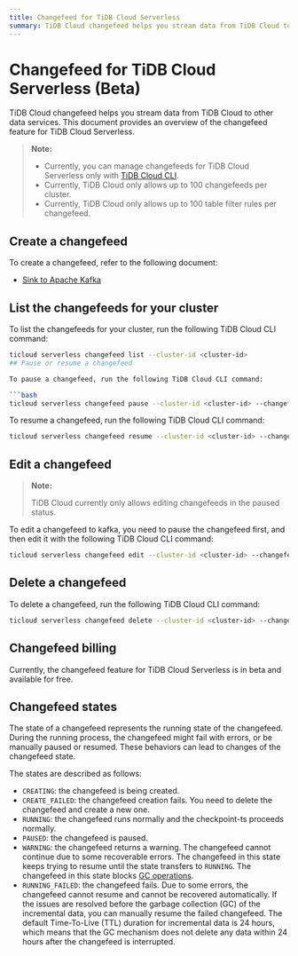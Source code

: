 ```yaml
---
title: Changefeed for TiDB Cloud Serverless
summary: TiDB Cloud changefeed helps you stream data from TiDB Cloud to other data services.
---
```


# Changefeed for TiDB Cloud Serverless (Beta)

TiDB Cloud changefeed helps you stream data from TiDB Cloud to other data services. This document provides an overview of the changefeed feature for TiDB Cloud Serverless.

> **Note:**
>
> - Currently, you can manage changefeeds for TiDB Cloud Serverless only with [TiDB Cloud CLI](/tidb-cloud/get-started-with-cli.md).
> - Currently, TiDB Cloud only allows up to 100 changefeeds per cluster.
> - Currently, TiDB Cloud only allows up to 100 table filter rules per changefeed.

## Create a changefeed

To create a changefeed, refer to the following document:

- [Sink to Apache Kafka](/tidb-cloud/serverless-changefeed-sink-to-apache-kafka.md)

## List the changefeeds for your cluster

To list the changefeeds for your cluster, run the following TiDB Cloud CLI command:

```bash
ticloud serverless changefeed list --cluster-id <cluster-id>
## Pause or resume a changefeed

To pause a changefeed, run the following TiDB Cloud CLI command:

```bash
ticloud serverless changefeed pause --cluster-id <cluster-id> --changefeed-id <changefeed-id>
```

To resume a changefeed, run the following TiDB Cloud CLI command:

```bash
ticloud serverless changefeed resume --cluster-id <cluster-id> --changefeed-id <changefeed-id>
```

## Edit a changefeed

> **Note:**
>
> TiDB Cloud currently only allows editing changefeeds in the paused status.

To edit a changefeed to kafka, you need to pause the changefeed first, and then edit it with the following TiDB Cloud CLI command:

```bash
ticloud serverless changefeed edit --cluster-id <cluster-id> --changefeed-id <changefeed-id> --name <newname> --kafka <full-specified-kafka> --filter <full-specified-filter>
```

## Delete a changefeed

To delete a changefeed, run the following TiDB Cloud CLI command:

```bash
ticloud serverless changefeed delete --cluster-id <cluster-id> --changefeed-id <changefeed-id>
```

## Changefeed billing

Currently, the changefeed feature for TiDB Cloud Serverless is in beta and available for free.

## Changefeed states

The state of a changefeed represents the running state of the changefeed. During the running process, the changefeed might fail with errors, or be manually paused or resumed. These behaviors can lead to changes of the changefeed state.

The states are described as follows:

- `CREATING`: the changefeed is being created.
- `CREATE_FAILED`: the changefeed creation fails. You need to delete the changefeed and create a new one.
- `RUNNING`: the changefeed runs normally and the checkpoint-ts proceeds normally.
- `PAUSED`: the changefeed is paused.
- `WARNING`: the changefeed returns a warning. The changefeed cannot continue due to some recoverable errors. The changefeed in this state keeps trying to resume until the state transfers to `RUNNING`. The changefeed in this state blocks [GC operations](https://docs.pingcap.com/tidb/stable/garbage-collection-overview).
- `RUNNING_FAILED`: the changefeed fails. Due to some errors, the changefeed cannot resume and cannot be recovered automatically. If the issues are resolved before the garbage collection (GC) of the incremental data, you can manually resume the failed changefeed. The default Time-To-Live (TTL) duration for incremental data is 24 hours, which means that the GC mechanism does not delete any data within 24 hours after the changefeed is interrupted.
